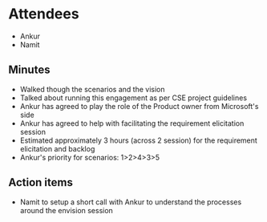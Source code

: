 # Attendees

* Ankur
* Namit

## Minutes

* Walked though the scenarios and the vision
* Talked about running this engagement as per CSE project guidelines
* Ankur has agreed to play the role of the Product owner from Microsoft's side
* Ankur has agreed to help with facilitating the requirement elicitation session
* Estimated approximately 3 hours (across 2 session) for the requirement elicitation and backlog
* Ankur's priority for scenarios:
  1>2>4>3>5

## Action items

* Namit to setup a short call with Ankur to understand the processes around the envision session
